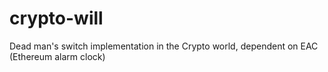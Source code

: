 # crypto-will
Dead man's switch implementation in the Crypto world, dependent on EAC (Ethereum alarm clock)
